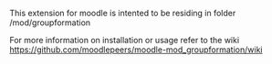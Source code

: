 This extension for moodle is intented to be residing in folder 
<moodle>/mod/groupformation

For more information on installation or usage refer to the wiki
https://github.com/moodlepeers/moodle-mod_groupformation/wiki
